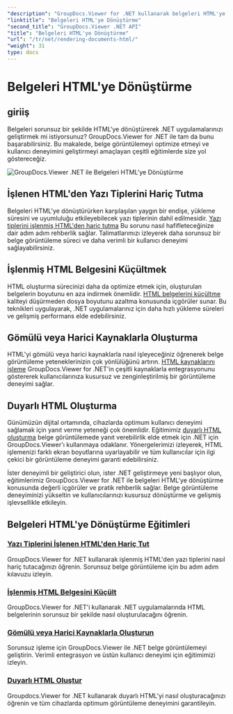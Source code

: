 ```yaml
---
"description": "GroupDocs.Viewer for .NET kullanarak belgeleri HTML'ye dönüştürmeye ilişkin kapsamlı eğitimleri keşfedin. Belge görüntüleme ve gelişmiş kullanıcı deneyimi için teknikleri öğrenin."
"linktitle": "Belgeleri HTML'ye Dönüştürme"
"second_title": "GroupDocs.Viewer .NET API"
"title": "Belgeleri HTML'ye Dönüştürme"
"url": "/tr/net/rendering-documents-html/"
"weight": 31
type: docs
---
```

# Belgeleri HTML'ye Dönüştürme


## giriiş

Belgeleri sorunsuz bir şekilde HTML'ye dönüştürerek .NET uygulamalarınızı geliştirmek mi istiyorsunuz? GroupDocs.Viewer for .NET ile tam da bunu başarabilirsiniz. Bu makalede, belge görüntülemeyi optimize etmeyi ve kullanıcı deneyimini geliştirmeyi amaçlayan çeşitli eğitimlerde size yol göstereceğiz.

![GroupDocs.Viewer .NET ile Belgeleri HTML'ye Dönüştürme](/viewer/rendering-documents-html/image.png)

## İşlenen HTML'den Yazı Tiplerini Hariç Tutma
Belgeleri HTML'ye dönüştürürken karşılaşılan yaygın bir endişe, yükleme süresini ve uyumluluğu etkileyebilecek yazı tiplerinin dahil edilmesidir. [Yazı tiplerini işlenmiş HTML'den hariç tutma](./exclude-fonts-html/) Bu sorunu nasıl hafifleteceğinize dair adım adım rehberlik sağlar. Talimatlarımızı izleyerek daha sorunsuz bir belge görüntüleme süreci ve daha verimli bir kullanıcı deneyimi sağlayabilirsiniz. 

## İşlenmiş HTML Belgesini Küçültmek
HTML oluşturma sürecinizi daha da optimize etmek için, oluşturulan belgelerin boyutunu en aza indirmek önemlidir. [HTML belgelerini küçültme](./minify-html/) kaliteyi düşürmeden dosya boyutunu azaltma konusunda içgörüler sunar. Bu teknikleri uygulayarak, .NET uygulamalarınız için daha hızlı yükleme süreleri ve gelişmiş performans elde edebilirsiniz.

## Gömülü veya Harici Kaynaklarla Oluşturma
HTML'yi gömülü veya harici kaynaklarla nasıl işleyeceğiniz öğrenerek belge görüntüleme yeteneklerinizin çok yönlülüğünü artırın. [HTML kaynaklarını işleme](./render-html-resources/) GroupDocs.Viewer for .NET'in çeşitli kaynaklarla entegrasyonunu göstererek kullanıcılarınıza kusursuz ve zenginleştirilmiş bir görüntüleme deneyimi sağlar.

## Duyarlı HTML Oluşturma
Günümüzün dijital ortamında, cihazlarda optimum kullanıcı deneyimi sağlamak için yanıt verme yeteneği çok önemlidir. Eğitimimiz [duyarlı HTML oluşturma](./render-responsive-html/) belge görüntülemede yanıt verebilirlik elde etmek için .NET için GroupDocs.Viewer'ı kullanmaya odaklanır. Yönergelerimizi izleyerek, HTML işlemenizi farklı ekran boyutlarına uyarlayabilir ve tüm kullanıcılar için ilgi çekici bir görüntüleme deneyimi garanti edebilirsiniz.

İster deneyimli bir geliştirici olun, ister .NET geliştirmeye yeni başlıyor olun, eğitimlerimiz GroupDocs.Viewer for .NET ile belgeleri HTML'ye dönüştürme konusunda değerli içgörüler ve pratik rehberlik sağlar. Belge görüntüleme deneyiminizi yükseltin ve kullanıcılarınızı kusursuz dönüştürme ve gelişmiş işlevsellikle etkileyin.

## Belgeleri HTML'ye Dönüştürme Eğitimleri
### [Yazı Tiplerini İşlenen HTML'den Hariç Tut](./exclude-fonts-html/)
GroupDocs.Viewer for .NET kullanarak işlenmiş HTML'den yazı tiplerini nasıl hariç tutacağınızı öğrenin. Sorunsuz belge görüntüleme için bu adım adım kılavuzu izleyin.
### [İşlenmiş HTML Belgesini Küçült](./minify-html/)
GroupDocs.Viewer for .NET'i kullanarak .NET uygulamalarında HTML belgelerinin sorunsuz bir şekilde nasıl oluşturulacağını öğrenin.
### [Gömülü veya Harici Kaynaklarla Oluşturun](./render-html-resources/)
Sorunsuz işleme için GroupDocs.Viewer ile .NET belge görüntülemeyi geliştirin. Verimli entegrasyon ve üstün kullanıcı deneyimi için eğitimimizi izleyin.
### [Duyarlı HTML Oluştur](./render-responsive-html/)
Groupdocs.Viewer for .NET kullanarak duyarlı HTML'yi nasıl oluşturacağınızı öğrenin ve tüm cihazlarda optimum görüntüleme deneyimini garantileyin.